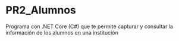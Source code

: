# PR2_Alumnos
Programa con .NET Core (C#) que te permite capturar y consultar la información de los alumnos en una institución
